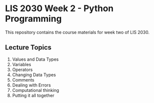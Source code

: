 # LIS 2030 Week 2 - Python Programming

This repository contains the course materials for week two of LIS 2030.

## Lecture Topics

1. Values and Data Types
2. Variables
3. Operators
4. Changing Data Types
5. Comments
6. Dealing with Errors
7. Computational thinking 
8. Putting it all together